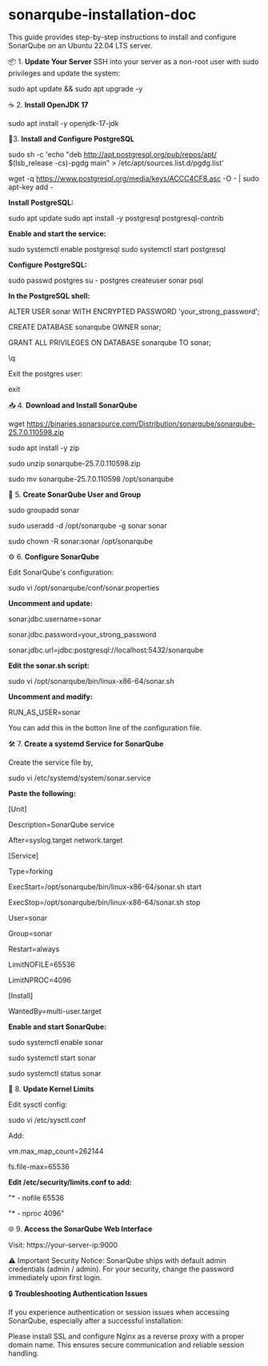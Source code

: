 # sonarqube-installation-doc
This guide provides step-by-step instructions to install and configure SonarQube on an Ubuntu 22.04 LTS server.

📦 1. **Update Your Server**
SSH into your server as a non-root user with sudo privileges and update the system:

sudo apt update && sudo apt upgrade -y


☕ 2. **Install OpenJDK 17**

sudo apt install -y openjdk-17-jdk

🐘3. **Install and Configure PostgreSQL**

sudo sh -c 'echo "deb http://apt.postgresql.org/pub/repos/apt/ $(lsb_release -cs)-pgdg main" > /etc/apt/sources.list.d/pgdg.list'

wget -q https://www.postgresql.org/media/keys/ACCC4CF8.asc -O - | sudo apt-key add -


**Install PostgreSQL:**

sudo apt update
sudo apt install -y postgresql postgresql-contrib

**Enable and start the service:**

sudo systemctl enable postgresql
sudo systemctl start postgresql

**Configure PostgreSQL:**

sudo passwd postgres
su - postgres
createuser sonar
psql

**In the PostgreSQL shell:**

ALTER USER sonar WITH ENCRYPTED PASSWORD 'your_strong_password';

CREATE DATABASE sonarqube OWNER sonar;

GRANT ALL PRIVILEGES ON DATABASE sonarqube TO sonar;

\q

Exit the postgres user:

exit

📥 4. **Download and Install SonarQube**

wget https://binaries.sonarsource.com/Distribution/sonarqube/sonarqube-25.7.0.110598.zip

sudo apt install -y zip

sudo unzip sonarqube-25.7.0.110598.zip

sudo mv sonarqube-25.7.0.110598 /opt/sonarqube


👤 5. **Create SonarQube User and Group**

sudo groupadd sonar

sudo useradd -d /opt/sonarqube -g sonar sonar

sudo chown -R sonar:sonar /opt/sonarqube


⚙️ 6. **Configure SonarQube**

Edit SonarQube's configuration:

sudo vi /opt/sonarqube/conf/sonar.properties

**Uncomment and update:**
  
sonar.jdbc.username=sonar

sonar.jdbc.password=your_strong_password

sonar.jdbc.url=jdbc:postgresql://localhost:5432/sonarqube


**Edit the sonar.sh script:**

sudo vi /opt/sonarqube/bin/linux-x86-64/sonar.sh

**Uncomment and modify:**

RUN_AS_USER=sonar

You can add this in the botton line of the configuration file.

🛠️ 7. **Create a systemd Service for SonarQube**

Create the service file by,

sudo vi /etc/systemd/system/sonar.service


**Paste the following:**

[Unit]

Description=SonarQube service

After=syslog.target network.target


[Service]

Type=forking

ExecStart=/opt/sonarqube/bin/linux-x86-64/sonar.sh start

ExecStop=/opt/sonarqube/bin/linux-x86-64/sonar.sh stop

User=sonar

Group=sonar

Restart=always

LimitNOFILE=65536

LimitNPROC=4096


[Install]

WantedBy=multi-user.target

**Enable and start SonarQube:**

sudo systemctl enable sonar

sudo systemctl start sonar

sudo systemctl status sonar


🧠 8. **Update Kernel Limits**

Edit sysctl config:

sudo vi /etc/sysctl.conf

Add:

vm.max_map_count=262144

fs.file-max=65536


**Edit /etc/security/limits.conf to add:**

   "* - nofile 65536
    
   "* - nproc 4096"

🌐 9. **Access the SonarQube Web Interface**

Visit: https://your-server-ip:9000

⚠️ Important Security Notice: SonarQube ships with default admin credentials (admin / admin). For your security, change the password immediately upon first login.

🔒 **Troubleshooting Authentication Issues**

If you experience authentication or session issues when accessing SonarQube, especially after a successful installation:

Please install SSL and configure Nginx as a reverse proxy with a proper domain name. This ensures secure communication and reliable session handling.

